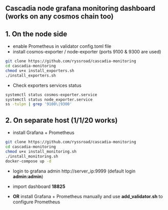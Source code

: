 ## Cascadia node grafana monitoring dashboard (works on any cosmos chain too)

## 1. On the node side
- enable Prometheus in validator config.toml file
- install cosmos-exporter / node-exporter (ports 9100 & 9300 are used)
```bash
git clone https://github.com/ryssroad/cascadia-monitoring
cd cascadia-monitoring
chmod u+x install_exporters.sh
./install_exporters.sh
```
- Check exporters services status
```bash
systemctl status cosmos-exporter.service
systemctl status node_exporter.service
ss -tulpn | grep '9100\|9300'
```
## 2. On separate host (1/1/20 works)
- install Grafana + Prometheus
```bash
git clone https://github.com/ryssroad/cascadia-monitoring
cd cascadia-monitoring
chmod u+x install_monitoring.sh
./install_monitoring.sh
docker-compose up -d
```
- login to grafana admin http://server_ip:9999 (default login **admin:admin**)
- import dashboard **18825**

- **OR** install Grafana + Prometheus manually and use **add_validator.sh** to configure Prometheus
